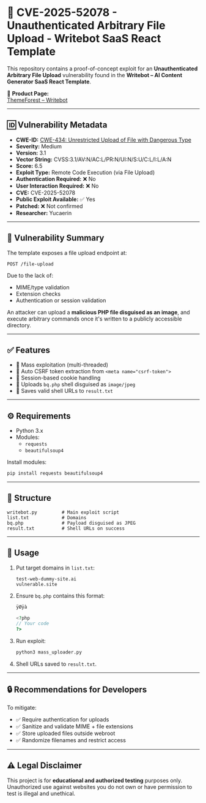 
# 🚨 CVE-2025-52078 - Unauthenticated Arbitrary File Upload - Writebot SaaS React Template

This repository contains a proof-of-concept exploit for an **Unauthenticated Arbitrary File Upload** vulnerability found in the **Writebot – AI Content Generator SaaS React Template**.

🧠 **Product Page:**  
[ThemeForest – Writebot](https://themeforest.net/item/writebot-ai-content-generator-saas-react-template/53331158?s_rank=9)

---

## 🆔 Vulnerability Metadata

- **CWE-ID:** [CWE-434: Unrestricted Upload of File with Dangerous Type](https://cwe.mitre.org/data/definitions/434.html)
- **Severity:** Medium
- **Version:** 3.1
- **Vector String:** CVSS:3.1/AV:N/AC:L/PR:N/UI:N/S:U/C:L/I:L/A:N
- **Score:** 6.5
- **Exploit Type:** Remote Code Execution (via File Upload)
- **Authentication Required:** ❌ No
- **User Interaction Required:** ❌ No
- **CVE:** CVE-2025-52078
- **Public Exploit Available:** ✅ Yes
- **Patched:** ❌ Not confirmed
- **Researcher:** Yucaerin

---

## 🧨 Vulnerability Summary

The template exposes a file upload endpoint at:

```
POST /file-upload
```

Due to the lack of:
- MIME/type validation
- Extension checks
- Authentication or session validation

An attacker can upload a **malicious PHP file disguised as an image**, and execute arbitrary commands once it's written to a publicly accessible directory.

---

## ✅ Features

- 🔁 Mass exploitation (multi-threaded)
- 🔐 Auto CSRF token extraction from `<meta name="csrf-token">`
- 🍪 Session-based cookie handling
- 🐚 Uploads `bq.php` shell disguised as `image/jpeg`
- 📁 Saves valid shell URLs to `result.txt`

---

## ⚙️ Requirements

- Python 3.x
- Modules:
  - `requests`
  - `beautifulsoup4`

Install modules:

```bash
pip install requests beautifulsoup4
```

---

## 📁 Structure

```
writebot.py         # Main exploit script
list.txt            # Domains
bq.php              # Payload disguised as JPEG
result.txt          # Shell URLs on success
```

---

## 🚀 Usage

1. Put target domains in `list.txt`:
    ```
    test-web-dummy-site.ai
    vulnerable.site
    ```

2. Ensure `bq.php` contains this format:
    ```php
    ÿØÿà

    <?php
    // Your code
    ?>
    ```

3. Run exploit:
    ```bash
    python3 mass_uploader.py
    ```

4. Shell URLs saved to `result.txt`.

---

## 🔒 Recommendations for Developers

To mitigate:

- ✅ Require authentication for uploads
- ✅ Sanitize and validate MIME + file extensions
- ✅ Store uploaded files outside webroot
- ✅ Randomize filenames and restrict access

---

## ⚠️ Legal Disclaimer

This project is for **educational and authorized testing** purposes only.  
Unauthorized use against websites you do not own or have permission to test is illegal and unethical.
